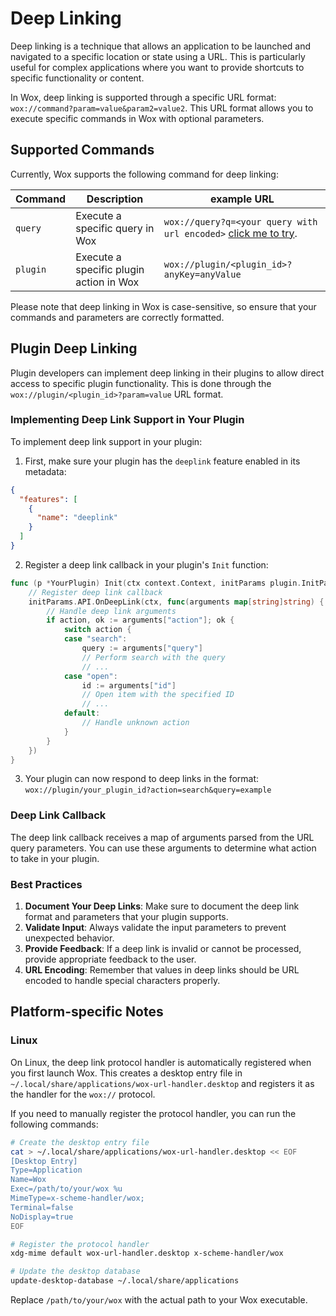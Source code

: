 # Deep Linking

Deep linking is a technique that allows an application to be launched and navigated to a specific location or state using a URL. This is particularly useful for complex
applications where you want to provide shortcuts to specific functionality or content.

In Wox, deep linking is supported through a specific URL format: `wox://command?param=value&param2=value2`. This URL format allows you to execute specific commands in Wox with
optional parameters.

## Supported Commands

Currently, Wox supports the following command for deep linking:

| Command  | Description                             | example URL                                                                                                                |
|----------|-----------------------------------------|----------------------------------------------------------------------------------------------------------------------------|
| `query`  | Execute a specific query in Wox         | `wox://query?q=<your query with url encoded>`  <a href="wox://query?q=search%20files" target="_blank">click me to try</a>. |
| `plugin` | Execute a specific plugin action in Wox | `wox://plugin/<plugin_id>?anyKey=anyValue`                                                                                 |

Please note that deep linking in Wox is case-sensitive, so ensure that your commands and parameters are correctly formatted.

## Plugin Deep Linking

Plugin developers can implement deep linking in their plugins to allow direct access to specific plugin functionality. This is done through the `wox://plugin/<plugin_id>?param=value` URL format.

### Implementing Deep Link Support in Your Plugin

To implement deep link support in your plugin:

1. First, make sure your plugin has the `deeplink` feature enabled in its metadata:

```json
{
  "features": [
    {
      "name": "deeplink"
    }
  ]
}
```

2. Register a deep link callback in your plugin's `Init` function:

```go
func (p *YourPlugin) Init(ctx context.Context, initParams plugin.InitParams) {
    // Register deep link callback
    initParams.API.OnDeepLink(ctx, func(arguments map[string]string) {
        // Handle deep link arguments
        if action, ok := arguments["action"]; ok {
            switch action {
            case "search":
                query := arguments["query"]
                // Perform search with the query
                // ...
            case "open":
                id := arguments["id"]
                // Open item with the specified ID
                // ...
            default:
                // Handle unknown action
            }
        }
    })
}
```

3. Your plugin can now respond to deep links in the format: `wox://plugin/your_plugin_id?action=search&query=example`

### Deep Link Callback

The deep link callback receives a map of arguments parsed from the URL query parameters. You can use these arguments to determine what action to take in your plugin.

### Best Practices

1. **Document Your Deep Links**: Make sure to document the deep link format and parameters that your plugin supports.
2. **Validate Input**: Always validate the input parameters to prevent unexpected behavior.
3. **Provide Feedback**: If a deep link is invalid or cannot be processed, provide appropriate feedback to the user.
4. **URL Encoding**: Remember that values in deep links should be URL encoded to handle special characters properly.

## Platform-specific Notes

### Linux

On Linux, the deep link protocol handler is automatically registered when you first launch Wox. This creates a desktop entry file in `~/.local/share/applications/wox-url-handler.desktop` and registers it as the handler for the `wox://` protocol.

If you need to manually register the protocol handler, you can run the following commands:

```bash
# Create the desktop entry file
cat > ~/.local/share/applications/wox-url-handler.desktop << EOF
[Desktop Entry]
Type=Application
Name=Wox
Exec=/path/to/your/wox %u
MimeType=x-scheme-handler/wox;
Terminal=false
NoDisplay=true
EOF

# Register the protocol handler
xdg-mime default wox-url-handler.desktop x-scheme-handler/wox

# Update the desktop database
update-desktop-database ~/.local/share/applications
```

Replace `/path/to/your/wox` with the actual path to your Wox executable.

